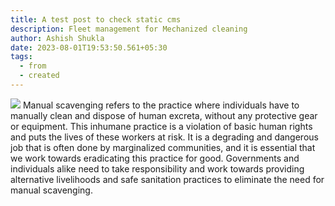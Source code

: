```yaml
---
title: A test post to check static cms
description: Fleet management for Mechanized cleaning
author: Ashish Shukla
date: 2023-08-01T19:53:50.561+05:30
tags:
  - from
  - created
---
```

![](/static/img/fleet-management.png)
Manual scavenging refers to the practice where individuals have to manually clean and dispose of human excreta, without any protective gear or equipment. This inhumane practice is a violation of basic human rights and puts the lives of these workers at risk. It is a degrading and dangerous job that is often done by marginalized communities, and it is essential that we work towards eradicating this practice for good. Governments and individuals alike need to take responsibility and work towards providing alternative livelihoods and safe sanitation practices to eliminate the need for manual scavenging.
